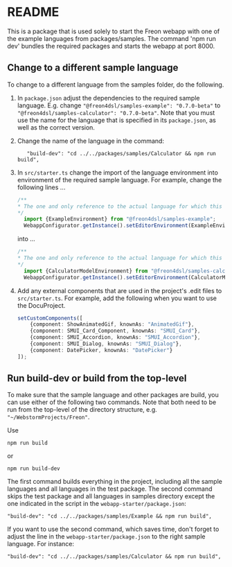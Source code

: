 # README
This is a package that is used solely to start the Freon webapp with one of the example languages 
from packages/samples. The command 'npm run dev' bundles the required packages and starts the webapp at port 8000.

## Change to a different sample language
To change to a different language from the samples folder, do the following.

1. In `package.json` adjust the dependencies to the required sample language. 
E.g. change `"@freon4dsl/samples-example": "0.7.0-beta"` to `"@freon4dsl/samples-calculator": "0.7.0-beta"`. Note that 
you must use the name for the language that is specified in its `package.json`, as well as the correct version.

2. Change the name of the language in the command: 
    ````
       "build-dev": "cd ../../packages/samples/Calculator && npm run build",
    
    ````
3. In `src/starter.ts` change the import of the language environment into environment of the required sample 
language. For example, change the following lines ...
    ```typescript
    /**
    * The one and only reference to the actual language for which this editor runs
    */
      import {ExampleEnvironment} from "@freon4dsl/samples-example";
      WebappConfigurator.getInstance().setEditorEnvironment(ExampleEnvironment.getInstance());
    ```
    
    into ...
    
    ```typescript
    /**
    * The one and only reference to the actual language for which this editor runs
    */
      import {CalculatorModelEnvironment} from "@freon4dsl/samples-calculator";
      WebappConfigurator.getInstance().setEditorEnvironment(CalculatorModelEnvironment.getInstance());
    ```
4. Add any external components that are used in the project's .edit files to `src/starter.ts`. For example, 
add the following when you want to use the DocuProject.

    ```typescript
    setCustomComponents([
        {component: ShowAnimatedGif, knownAs: "AnimatedGif"},
        {component: SMUI_Card_Component, knownAs: "SMUI_Card"},
        {component: SMUI_Accordion, knownAs: "SMUI_Accordion"},
        {component: SMUI_Dialog, knownAs: "SMUI_Dialog"},
        {component: DatePicker, knownAs: "DatePicker"}
    ]);
    ```

## Run build-dev or build from the top-level 
To make sure that the sample language and other packages are build, you can use either of the following 
two commands. Note that both need to be run from the top-level of the directory structure, e.g. 
`"~/WebstormProjects/Freon"`.

Use

```
npm run build
```
or 
```
npm run build-dev
```

The first command builds everything in the project, including all the sample languages and all languages in the test package. 
The second command skips the test package and all languages in samples directory except the one indicated in the script
in the `webapp-starter/package.json`:
```
"build-dev": "cd ../../packages/samples/Example && npm run build",
```
If you want to use the second command, which saves time, don't forget to adjust the line in the 
`webapp-starter/package.json` to the right sample language. For instance:
```
"build-dev": "cd ../../packages/samples/Calculator && npm run build",
```
